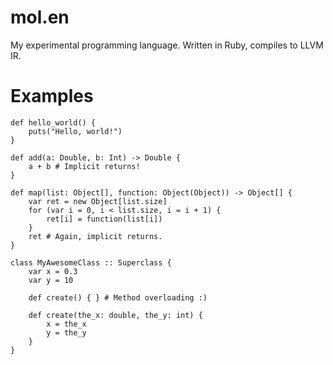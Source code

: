 # mol.en

My experimental programming language. Written in Ruby, compiles to LLVM IR.

# Examples

    def hello_world() {
        puts("Hello, world!")
    }
    
    def add(a: Double, b: Int) -> Double {
        a + b # Implicit returns!
    }
    
    def map(list: Object[], function: Object(Object)) -> Object[] {
        var ret = new Object[list.size]
        for (var i = 0, i < list.size, i = i + 1) {
            ret[i] = function(list[i])
        }
        ret # Again, implicit returns.
    }
    
    class MyAwesomeClass :: Superclass {
        var x = 0.3
        var y = 10
        
        def create() { } # Method overloading :)
        
        def create(the_x: double, the_y: int) {
            x = the_x
            y = the_y
        }
    }

